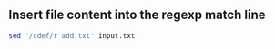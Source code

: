## Insert file content into the regexp match line
```bash
sed '/cdef/r add.txt' input.txt
```
<!--stackedit_data:
eyJoaXN0b3J5IjpbMTU2MjY5OTIyNl19
-->